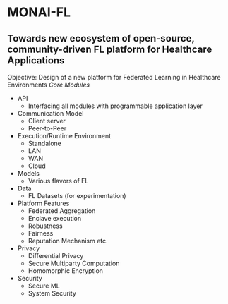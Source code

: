 # MONAI-FL
## Towards new ecosystem of open-source, community-driven FL platform for Healthcare Applications


Objective:
Design of a new platform for Federated Learning in Healthcare Environments
*Core Modules*
- API 
  - Interfacing all modules with programmable application layer
- Communication Model
  - Client server
  - Peer-to-Peer
- Execution/Runtime Environment
  - Standalone
  - LAN
  - WAN
  - Cloud
- Models
  - Various flavors of FL
- Data
  - FL Datasets (for experimentation)
- Platform Features
  - Federated Aggregation
  - Enclave execution
  - Robustness
  - Fairness
  - Reputation Mechanism etc.
- Privacy
  - Differential Privacy
  - Secure Multiparty Computation
  - Homomorphic Encryption
- Security
  - Secure ML
  - System Security